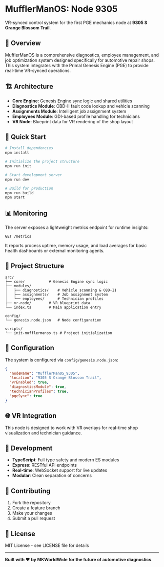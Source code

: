 # MufflerManOS: Node 9305

VR-synced control system for the first PGE mechanics node at **9305 S Orange Blossom Trail**.

## 🚗 Overview

MufflerManOS is a comprehensive diagnostics, employee management, and job optimization system designed specifically for automotive repair shops. This system integrates with the Primal Genesis Engine (PGE) to provide real-time VR-synced operations.

## 🏗️ Architecture

- **Core Engine**: Genesis Engine sync logic and shared utilities
- **Diagnostics Module**: OBD-II fault code lookup and vehicle scanning
- **Assignments Module**: Intelligent job assignment system
- **Employees Module**: GDI-based profile handling for technicians
- **VR Node**: Blueprint data for VR rendering of the shop layout

## 🚀 Quick Start

```bash
# Install dependencies
npm install

# Initialize the project structure
npm run init

# Start development server
npm run dev

# Build for production
npm run build
npm start
```

## 📊 Monitoring

The server exposes a lightweight metrics endpoint for runtime insights:

```
GET /metrics
```

It reports process uptime, memory usage, and load averages for basic health dashboards or external monitoring agents.

## 📁 Project Structure

```
src/
├── core/           # Genesis Engine sync logic
├── modules/
│   ├── diagnostics/    # Vehicle scanning & OBD-II
│   ├── assignments/    # Job assignment system
│   └── employees/      # Technician profiles
├── vr-node/        # VR blueprint data
└── index.ts        # Main application entry

config/
└── genesis.node.json   # Node configuration

scripts/
└── init-mufflermanos.ts # Project initialization
```

## 🔧 Configuration

The system is configured via `config/genesis.node.json`:

```json
{
  "nodeName": "MufflerManOS_9305",
  "location": "9305 S Orange Blossom Trail",
  "vrEnabled": true,
  "diagnosticsModule": true,
  "technicianProfiles": true,
  "pgeSync": true
}
```

## 🌐 VR Integration

This node is designed to work with VR overlays for real-time shop visualization and technician guidance.

## 📝 Development

- **TypeScript**: Full type safety and modern ES modules
- **Express**: RESTful API endpoints
- **Real-time**: WebSocket support for live updates
- **Modular**: Clean separation of concerns

## 🤝 Contributing

1. Fork the repository
2. Create a feature branch
3. Make your changes
4. Submit a pull request

## 📄 License

MIT License - see LICENSE file for details

---

**Built with ❤️ by MKWorldWide for the future of automotive diagnostics** 